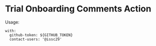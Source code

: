 # Trial Onboarding Comments Action

Usage: 

```
with:
  github-token: ${GITHUB_TOKEN}
  contact-users: '@issc29'
```
